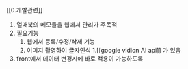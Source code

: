 [[0.개발관련]]

1. 열매북의 메모들을 웹에서 관리가 주목적
2. 필요기능
	1. 웹에서 등록/수정/삭제 기능
	2. 이미지 촬영하여 글자인식
		1.[[google vidion AI api]] 가 있음
3.  front에서 데이터 변경시에 바로 적용이 가능하도록

